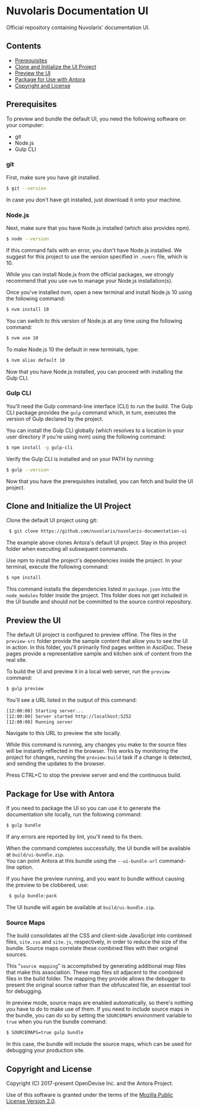 # Nuvolaris Documentation UI
Official repository containing Nuvolaris' documentation UI.

## Contents
- [Prerequisites](#prerequisites)
- [Clone and Initialize the UI Project](#clone-and-initialize-the-ui-project)
- [Preview the UI](#preview-the-ui)
- [Package for Use with Antora](#package-for-use-with-antora)
- [Copyright and License](#copyright-and-license)

## Prerequisites
To preview and bundle the default UI, you need the following software on your computer:

* git
* Node.js
* Gulp CLI

### git
First, make sure you have git installed.

```sh
$ git --version
```

In case you don't have git installed, just download it onto your machine.

### Node.js
Next, make sure that you have Node.js installed (which also provides npm).

```sh
$ node --version
```

If this command fails with an error, you don't have Node.js installed.
We suggest for this project to use the version specified in `.nvmrc` file, which is 10.

While you can install Node.js from the official packages, we strongly recommend that you use `nvm` to manage your Node.js installation(s).

Once you've installed nvm, open a new terminal and install Node.js 10 using the following command:

```sh
$ nvm install 10
```

You can switch to this version of Node.js at any time using the following command:

```sh
$ nvm use 10
```

To make Node.js 10 the default in new terminals, type:

```sh
$ nvm alias default 10
```

Now that you have Node.js installed, you can proceed with installing the Gulp CLI.

### Gulp CLI
You'll need the Gulp command-line interface (CLI) to run the build.
The Gulp CLI package provides the `gulp` command which, in turn, executes the version of Gulp declared by the project.

You can install the Gulp CLI globally (which resolves to a location in your user directory if you're using nvm) using the following command:

```sh
$ npm install -g gulp-cli
```

Verify the Gulp CLI is installed and on your PATH by running:

```sh
$ gulp --version
```

Now that you have the prerequisites installed, you can fetch and build the UI project.

## Clone and Initialize the UI Project
Clone the default UI project using git:

```sh
 $ git clone https://github.com/nuvolaris/nuvolaris-documentation-ui
```

The example above clones Antora's default UI project.
Stay in this project folder when executing all subsequent commands.

Use npm to install the project's dependencies inside the project.
In your terminal, execute the following command:

```sh
$ npm install
```

This command installs the dependencies listed in `package.json` into the `node_modules` folder inside the project.
This folder does not get included in the UI bundle and should _not_ be committed to the source control repository.

## Preview the UI
The default UI project is configured to preview offline.
The files in the `preview-src` folder provide the sample content that allow you to see the UI in action.
In this folder, you'll primarily find pages written in AsciiDoc.
These pages provide a representative sample and kitchen sink of content from the real site.

To build the UI and preview it in a local web server, run the `preview` command:

```sh
$ gulp preview
```

You'll see a URL listed in the output of this command:

```sh
[12:00:00] Starting server...
[12:00:00] Server started http://localhost:5252
[12:00:00] Running server
```

Navigate to this URL to preview the site locally.

While this command is running, any changes you make to the source files will be instantly reflected in the browser.
This works by monitoring the project for changes, running the `preview:build` task if a change is detected, and sending the updates to the browser.

Press CTRL+C to stop the preview server and end the continuous build.

## Package for Use with Antora

If you need to package the UI so you can use it to generate the documentation site locally, run the following command:

```sh
$ gulp bundle
```

If any errors are reported by lint, you'll need to fix them.

When the command completes successfully, the UI bundle will be available at `build/ui-bundle.zip`.  
You can point Antora at this bundle using the `--ui-bundle-url` command-line option.

If you have the preview running, and you want to bundle without causing the preview to be clobbered, use:

```sh
 $ gulp bundle:pack
```

The UI bundle will again be available at `build/ui-bundle.zip`.

### Source Maps

The build consolidates all the CSS and client-side JavaScript into combined files, `site.css` and `site.js`, respectively, in order to reduce the size of the bundle.
Source maps correlate these combined files with their original sources.

This "`source mapping`" is accomplished by generating additional map files that make this association.
These map files sit adjacent to the combined files in the build folder.
The mapping they provide allows the debugger to present the original source rather than the obfuscated file, an essential tool for debugging.

In preview mode, source maps are enabled automatically, so there's nothing you have to do to make use of them.
If you need to include source maps in the bundle, you can do so by setting the `SOURCEMAPS` environment variable to `true` when you run the bundle command:

```sh
$ SOURCEMAPS=true gulp bundle
```

In this case, the bundle will include the source maps, which can be used for debugging your production site.

## Copyright and License

Copyright (C) 2017-present OpenDevise Inc. and the Antora Project.

Use of this software is granted under the terms of the [Mozilla Public License Version 2.0](https://www.mozilla.org/en-US/MPL/2.0/).
